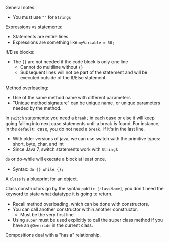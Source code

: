 General notes:
* You must use `""` for `Strings`

Expressions vs statements:
* Statements are entire lines
* Expressions are something like `myVariable = 50;`

If/Else blocks:
* The `{}` are not needed if the code block is only one line
  * Cannot do multiline without `{}`
  * Subsequent lines will not be part of the statement and will be executed outside of the If/Else statement

Method overloading:
* Use of the same method name with different parameters
* "Unique method signature" can be unique name, or unique parameters needed by the method.

In `switch` statements: you need a `break;` in each case or else it will keep going falling into next case statements until a break is found. For instance, in the `default:` case, you do not need a `break;` if it's in the last line.
* With older versions of java, we can use switch with the primitive types: short, byte, char, and int
* Since Java 7, switch statements work with `String`s

`do` or do-while will execute a block at least once.
* Syntax: `do {} while {};`

A `class` is a blueprint for an object.

Class constructors go by the syntax `public [className]`, you don't need the keyword to state what datatype it is going to return.
* Recall method overloading, which can be done with constructors.
* You can call another constructor within another constructor.
  * Must be the very first line.
* Using `super` must be used explicitly to call the super class method if you have an `@Override` in the current class.

Compositions deal with a "has a" relationship.
